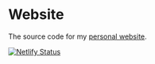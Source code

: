 # Website

The source code for my [personal website](https://www.sgeorgiev.me/).

[![Netlify Status](https://api.netlify.com/api/v1/badges/91edf586-d386-4785-bc96-30e5cacc738c/deploy-status)](https://app.netlify.com/sites/blissful-lamport-1156ca/deploys)

